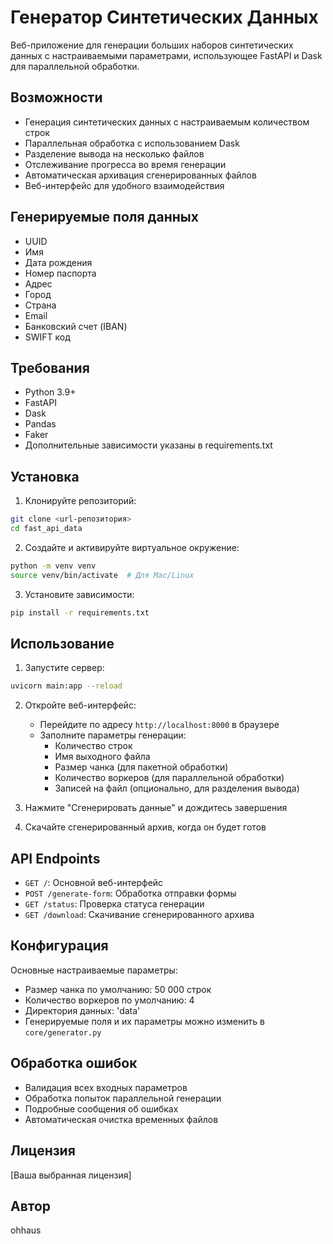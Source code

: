 # Генератор Синтетических Данных

Веб-приложение для генерации больших наборов синтетических данных с настраиваемыми параметрами, использующее FastAPI и Dask для параллельной обработки.

## Возможности

- Генерация синтетических данных с настраиваемым количеством строк
- Параллельная обработка с использованием Dask
- Разделение вывода на несколько файлов
- Отслеживание прогресса во время генерации
- Автоматическая архивация сгенерированных файлов
- Веб-интерфейс для удобного взаимодействия

## Генерируемые поля данных

- UUID
- Имя
- Дата рождения
- Номер паспорта
- Адрес
- Город
- Страна
- Email
- Банковский счет (IBAN)
- SWIFT код

## Требования

- Python 3.9+
- FastAPI
- Dask
- Pandas
- Faker
- Дополнительные зависимости указаны в requirements.txt

## Установка

1. Клонируйте репозиторий:
```bash
git clone <url-репозитория>
cd fast_api_data
```

2. Создайте и активируйте виртуальное окружение:
```bash
python -m venv venv
source venv/bin/activate  # Для Mac/Linux
```

3. Установите зависимости:
```bash
pip install -r requirements.txt
```

## Использование

1. Запустите сервер:
```bash
uvicorn main:app --reload
```

2. Откройте веб-интерфейс:
   - Перейдите по адресу `http://localhost:8000` в браузере
   - Заполните параметры генерации:
     - Количество строк
     - Имя выходного файла
     - Размер чанка (для пакетной обработки)
     - Количество воркеров (для параллельной обработки)
     - Записей на файл (опционально, для разделения вывода)

3. Нажмите "Сгенерировать данные" и дождитесь завершения
4. Скачайте сгенерированный архив, когда он будет готов

## API Endpoints

- `GET /`: Основной веб-интерфейс
- `POST /generate-form`: Обработка отправки формы
- `GET /status`: Проверка статуса генерации
- `GET /download`: Скачивание сгенерированного архива

## Конфигурация

Основные настраиваемые параметры:

- Размер чанка по умолчанию: 50 000 строк
- Количество воркеров по умолчанию: 4
- Директория данных: 'data'
- Генерируемые поля и их параметры можно изменить в `core/generator.py`

## Обработка ошибок

- Валидация всех входных параметров
- Обработка попыток параллельной генерации
- Подробные сообщения об ошибках
- Автоматическая очистка временных файлов

## Лицензия

[Ваша выбранная лицензия]

## Автор

ohhaus